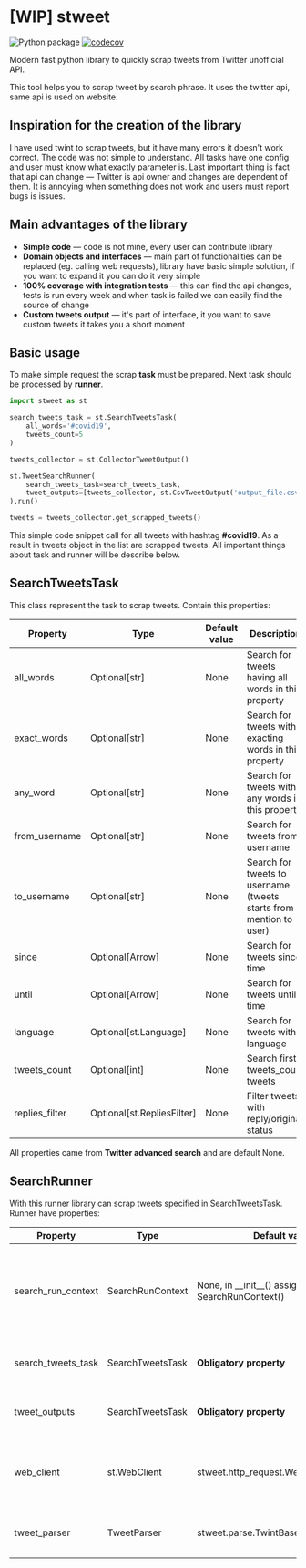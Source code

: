 # [WIP] stweet

![Python package](https://github.com/markowanga/stweet/workflows/Python%20package/badge.svg?branch=master)
[![codecov](https://codecov.io/gh/markowanga/stweet/branch/master/graph/badge.svg?token=1PV6VC8HRF)](https://codecov.io/gh/markowanga/stweet)


Modern fast python library to quickly scrap tweets from Twitter unofficial API.

This tool helps you to scrap tweet by search phrase. It uses the twitter api, same api is used on website.

## Inspiration for the creation of the library
I have used twint to scrap tweets, but it have many errors it doesn't work correct. 
The code was not simple to understand. All tasks have one config and user must know what exactly parameter is.
Last important thing is fact that api can change — Twitter is api owner and changes are dependent of them. 
It is annoying when something does not work and users must report bugs is issues.

## Main advantages of the library
 - **Simple code** — code is not mine, every user can contribute library
 - **Domain objects and interfaces** — main part of functionalities can be replaced (eg. calling web requests),
   library have basic simple solution, if you want to expand it you can do it very simple
 - **100% coverage with integration tests** — this can find the api changes, 
   tests is run every week and when task is failed we can easily find the source of change
 - **Custom tweets output** — it's part of interface, it you want to save custom tweets it takes you a short moment

## Basic usage
To make simple request the scrap **task** must be prepared. Next task should be processed by **runner**.
```python
import stweet as st

search_tweets_task = st.SearchTweetsTask(
    all_words='#covid19',
    tweets_count=5
)

tweets_collector = st.CollectorTweetOutput()

st.TweetSearchRunner(
    search_tweets_task=search_tweets_task,
    tweet_outputs=[tweets_collector, st.CsvTweetOutput('output_file.csv')]
).run()

tweets = tweets_collector.get_scrapped_tweets()
```
This simple code snippet call for all tweets with hashtag **#covid19**.
As a result in tweets object in the list are scrapped tweets. 
All important things about task and runner will be describe below.

## SearchTweetsTask
This class represent the task to scrap tweets. Contain this properties:

|Property|Type|Default value|Description|
|---|---|---|---|
|all_words|Optional[str]|None|Search for tweets having all words in this property|
|exact_words|Optional[str]|None|Search for tweets with exacting words in this property|
|any_word|Optional[str]|None|Search for tweets with any words in this property|
|from_username|Optional[str]|None|Search for tweets from username|
|to_username|Optional[str]|None|Search for tweets to username (tweets starts from mention to user)|
|since|Optional[Arrow]|None|Search for tweets since time|
|until|Optional[Arrow]|None|Search for tweets until time|
|language|Optional[st.Language]|None|Search for tweets with language|
|tweets_count|Optional[int]|None|Search first tweets_count tweets|
|replies_filter|Optional[st.RepliesFilter]|None|Filter tweets with reply/original status|

All properties came from **Twitter advanced search** and are default None.

## SearchRunner
With this runner library can scrap tweets specified in SearchTweetsTask.
Runner have properties:

|Property|Type|Default value|Description|
|---|---|---|---|
|search_run_context|SearchRunContext|None, in \_\_init\_\_() assign SearchRunContext()|Search context, contains all important properties to make next request to Twitter|
|search_tweets_task|SearchTweetsTask|**Obligatory property**|Task specify which tweets runner should download|
|tweet_outputs|SearchTweetsTask|**Obligatory property**|List of objects to export downloaded tweets|
|web_client|st.WebClient|stweet.http_request.WebClientRequests|Implementation of web client, can be replaced for custom implementation|
|tweet_parser|TweetParser|stweet.parse.TwintBasedTweetParser|Parser of tweets from web api response|
